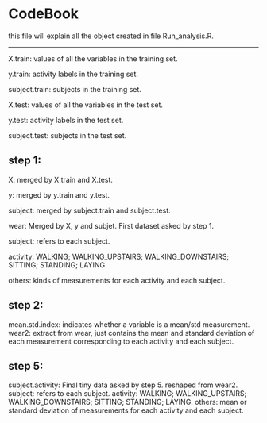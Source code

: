 CodeBook
================================================
this file will explain all the object created in file Run_analysis.R.

---------------------------------------------------
X.train: values of all the variables in the training set.

y.train: activity labels in the training set.

subject.train: subjects in the training set.

X.test: values of all the variables in the test set.

y.test: activity labels in the test set.

subject.test: subjects in the test set.

step 1:
---------------------------------------------
X: merged by X.train and X.test.

y: merged by y.train and y.test.

subject: merged by subject.train and subject.test.

wear: Merged by X, y and subjet. First dataset asked by step 1.
   
   subject: refers to each subject.
   
   activity: WALKING; WALKING_UPSTAIRS; WALKING_DOWNSTAIRS; SITTING; STANDING; LAYING.
   
   others: kinds of measurements for each activity and each subject.

step 2:
-----------------------------------------------------
mean.std.index: indicates whether a variable is a mean/std measurement.
wear2: extract from wear, just contains the mean and standard deviation of each measurement corresponding to each activity and each subject.

step 5:
--------------------------------------------
subject.activity: Final tiny data asked by step 5. reshaped from wear2. 
   subject: refers to each subject.
   activity: WALKING; WALKING_UPSTAIRS; WALKING_DOWNSTAIRS; SITTING; STANDING; LAYING.
   others: mean or standard deviation of measurements for each activity and each subject.
